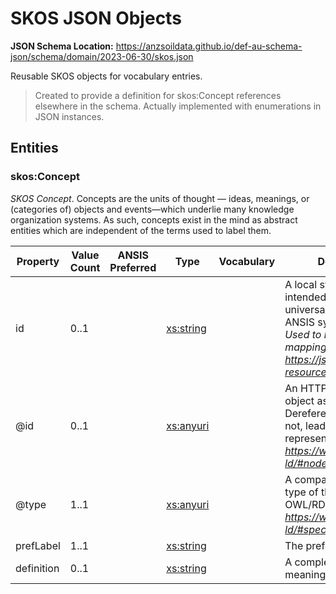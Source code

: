 # SKOS JSON Objects
**JSON Schema Location:** https://anzsoildata.github.io/def-au-schema-json/schema/domain/2023-06-30/skos.json

Reusable SKOS objects for vocabulary entries.

> Created to provide a definition for skos:Concept references elsewhere in the schema. Actually implemented with enumerations in JSON instances.

## Entities

### skos:Concept

*SKOS Concept*. Concepts are the units of thought — ideas, meanings, or (categories of) objects and events—which underlie many knowledge organization systems. As such, concepts exist in the mind as abstract entities which are independent of the terms used to label them.

| Property | Value Count | ANSIS Preferred | Type | Vocabulary | Description \[ _Comment_ \] |
| -------- | ----------- | --------------- | ---- | ---------- | ------------------------- |
| id | 0..1 |  | [xs:string](https://www.w3.org/TR/xmlschema-2/#string) |  | A local system identifier (i.e. not intended or gauranteed to be universally unique) for an object in the ANSIS system. \[ _Generated by ANSIS. Used to link data together during mapping and processing. After: https://jsonapi.org/format/#document-resource-object-identification_ \] |
| @id | 0..1 |  | [xs:anyuri](https://www.w3.org/TR/xmlschema-2/#anyuri) |  | An HTTP URI uniquely identifying the object as a Linked Data resource. Dereferencing the URI should, but may not, lead to a JSON or HTML representation of the resource. \[ _After: https://www.w3.org/TR/json-ld/#node-identifiers_ \] |
| @type | 1..1 |  | [xs:anyuri](https://www.w3.org/TR/xmlschema-2/#anyuri) |  | A compact URI uniquely identifying the type of the object according to the OWL/RDF domain model. \[ _After: https://www.w3.org/TR/json-ld/#specifying-the-type_ \] |
| prefLabel | 1..1 |  | [xs:string](https://www.w3.org/TR/xmlschema-2/#string) |  | The preferred label for the concept. |
| definition | 0..1 |  | [xs:string](https://www.w3.org/TR/xmlschema-2/#string) |  | A complete explanation of the intended meaning of a concept. |

